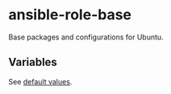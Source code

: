 # ansible-role-base

Base packages and configurations for Ubuntu.

## Variables

See [default values](./defaults/main.yml).
